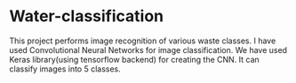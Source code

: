 # Water-classification
This project performs image recognition of various waste classes. I have used Convolutional Neural Networks for image classification. We have used Keras library(using tensorflow backend) for creating the CNN. It can classify images into 5 classes.
